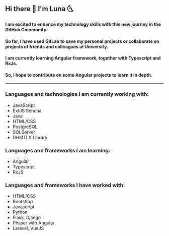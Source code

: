 ## Hi there 👋 I'm Luna 🌜

#### I am excited to enhance my technology skills with this new journey in the **GitHub Community**.
#### So far, I have used GitLab to save my personal projects or collaborate on projects of friends and colleagues at University.

#### I am currently learning **Angular** framework, together with Typescript and RxJs. 
#### So, I hope to contribute on some Angular projects to learn it in depth.

---

### Languages and technologies I am currently working with:
* JavaScript
* ExtJS Sencha
* Java
* HTML/CSS
* PostgreSQL
* SQLServer
* DHMTLX Library

### Languages and frameworks I am learning:
* Angular
* Typescript
* RxJS
  
### Languages and frameworks I have worked with:
* HTML/CSS
* Bootstrap
* Javascript
* Python
* Flask, Django
* Phaser with Angular
* Laravel, VueJS

<!--
**luna-cinotti/luna-cinotti** is a ✨ _special_ ✨ repository because its `README.md` (this file) appears on your GitHub profile.

Here are some ideas to get you started:

- 🔭 I’m currently working on ...
- 🌱 I’m currently learning ...
- 👯 I’m looking to collaborate on ...
- 🤔 I’m looking for help with ...
- 💬 Ask me about ...
- 📫 How to reach me: ...
- 😄 Pronouns: ...
- ⚡ Fun fact: ...
-->
